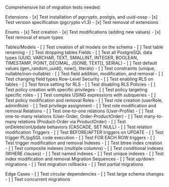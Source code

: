 Comprehensive list of migration tests needed:

Extensions
    - [x] Test installation of pgcrypto, postgis, and uuid-ossp
    - [x] Test version specification (pgcrypto v1.3)
    - [x] Test removal of extensions

Enums
    - [x] Test creation
    - [x] Test modifications (adding new values)
    - [x] Test removal of enum types

Tables/Models
    - [ ] Test creation of all models on the schema
    - [ ] Test table renaming
    - [ ] Test dropping tables
Fields
    - [ ] Test all PostgreSQL data types (UUID, VARCHAR, TEXT, SMALLINT, INTEGER, BOOLEAN, TIMESTAMP, POINT, DECIMAL, JSONB, TEXT[], SERIAL)
    - [ ] Test default values (gen_random_uuid(), now(), literals)
    - [ ] Test constraints (unique, nullable/non-nullable)
    - [ ] Test field addition, modification, and removal
    - [ ] Test changing field types
Row-Level Security
    - [ ] Test enabling RLS on tables
    - [ ] Test force setting for RLS
    - [ ] Test disabling RLS
Policies
    - [ ] Test policy creation with specific privileges
    - [ ] Test policy targeting specific roles
    - [ ] Test complex USING expressions with subqueries
    - [ ] Test policy modification and removal
Roles
    - [ ] Test role creation (userRole, adminRole)
    - [ ] Test privilege assignment
    - [ ] Test role modification and removal
Relations
    - [ ] Test one-to-one relations (User-Profile)
    - [ ] Test one-to-many relations (User-Order, Order-ProductOrder)
    - [ ] Test many-to-many relations (Product-Order via ProductOrder)
    - [ ] Test onDelete/onUpdate behaviors (CASCADE, SET NULL)
    - [ ] Test relation modification
Triggers
    - [ ] Test BEFORE/AFTER triggers on UPDATE
    - [ ] Test trigger PL/pgSQL code execution
    - [ ] Test FOR EACH ROW triggers
    - [ ] Test trigger modification and removal
Indexes
    - [ ] Test btree index creation
    - [ ] Test composite indexes (multiple columns)
    - [ ] Test conditional indexes (WHERE clauses)
    - [ ] Test named indexes
    - [ ] Test unique indexes
    - [ ] Test index modification and removal
Migration Sequences
    - [ ] Test up/down migrations
    - [ ] Test migration rollbacks
    - [ ] Test partial migrations

Edge Cases
    - [ ] Test circular dependencies
    - [ ] Test large schema changes
    - [ ] Test concurrent migrations